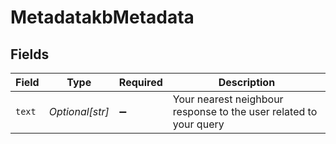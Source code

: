 # MetadatakbMetadata


## Fields

| Field                                                             | Type                                                              | Required                                                          | Description                                                       |
| ----------------------------------------------------------------- | ----------------------------------------------------------------- | ----------------------------------------------------------------- | ----------------------------------------------------------------- |
| `text`                                                            | *Optional[str]*                                                   | :heavy_minus_sign:                                                | Your nearest neighbour response to the user related to your query |